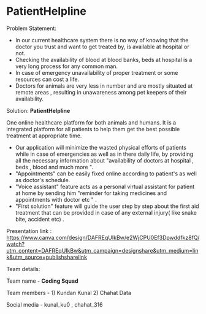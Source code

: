 # PatientHelpline
Problem Statement:
* In our current healthcare system there is no way of knowing that the doctor you trust and want to get treated by, is available at hospital or not.
* Checking the availability of blood at blood banks, beds at hospital is a very long process for any common man.
* In case of emergency unavailability of proper treatment or some resources can cost a life.
* Doctors for animals are very less in number and are mostly situated at remote areas , resulting in unawareness among pet keepers of their availability.


Solution:   <b>PatientHelpline  </b>

One online healthcare platform for both animals and humans.
It is a integrated platform for all patients to help them get the best possible treatment at appropriate time.
* Our application will minimize the wasted physical efforts of patients while in case of emergencies as well as in there daily life, by providing all the necessary information about "availability of doctors at hospital , beds , blood and much more ". 
* "Appointments" can be easily fixed online according to patient's as well as doctor's schedule. 
* "Voice assistant" feature acts as a personal virtual assistant for patient at home by sending him "reminder for taking medicines and appointments with doctor etc " .
* "First solution" feature will guide the user step by step about the first aid treatment that can be provided in case of any external injury( like snake bite, accident etc) .

Presentation link : https://www.canva.com/design/DAFREqUIkBw/e2WjCPU0Ef3Dpwddfkz8fQ/watch?utm_content=DAFREqUIkBw&utm_campaign=designshare&utm_medium=link&utm_source=publishsharelink

Team details:

Team name - <b>Coding Squad</b>

Team members - 1) Kundan Kunal  2) Chahat Data

Social media - kunal_ku0 , chahat_316


